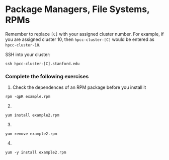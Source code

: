 # Package Managers, File Systems, RPMs

Remember to replace ```[C]``` with your assigned cluster number. For example, if you are assigned cluster 10, then ```hpcc-cluster-[C]``` would be entered as ```hpcc-cluster-10```.

SSH into your cluster:

```
ssh hpcc-cluster-[C].stanford.edu
```

### Complete the following exercises

1. Check the dependences of an RPM package before you install it

```
rpm -qpR example.rpm
```

2. 

```
yum install example2.rpm
```

3. 
```
yum remove example2.rpm
```

4. 
```
yum -y install example2.rpm
```
